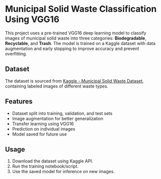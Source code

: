 # Municipal Solid Waste Classification Using VGG16

This project uses a pre-trained VGG16 deep learning model to classify images of municipal solid waste into three categories: **Biodegradable**, **Recyclable**, and **Trash**. The model is trained on a Kaggle dataset with data augmentation and early stopping to improve accuracy and prevent overfitting.

## Dataset

The dataset is sourced from [Kaggle - Municipal Solid Waste Dataset](https://www.kaggle.com/datasets/elinachen717/municipal-solid-waste-dataset), containing labeled images of different waste types.

## Features

- Dataset split into training, validation, and test sets
- Image augmentation for better generalization
- Transfer learning using VGG16
- Prediction on individual images
- Model saved for future use

## Usage

1. Download the dataset using Kaggle API.
2. Run the training notebook/script.
3. Use the saved model for inference on new images.

